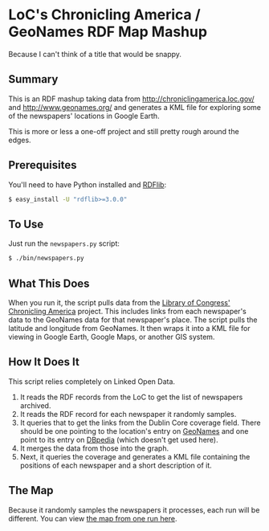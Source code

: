 
# LoC's Chronicling America / GeoNames RDF Map Mashup

Because I can't think of a title that would be snappy.

## Summary

This is an RDF mashup taking data from http://chroniclingamerica.loc.gov/ and
http://www.geonames.org/ and generates a KML file for exploring some of the
newspapers' locations in Google Earth.

This is more or less a one-off project and still pretty rough around the edges.

## Prerequisites

You'll need to have Python installed and [RDFlib](http://www.rdflib.net/):

```bash
$ easy_install -U "rdflib>=3.0.0"
```

## To Use

Just run the `newspapers.py` script:

```bash
$ ./bin/newspapers.py
```

## What This Does

When you run it, the script pulls data from the [Library of Congress'
Chronicling America](http://chroniclingamerica.loc.gov/) project. This includes
links from each newspaper's data to the GeoNames data for that newspaper's
place. The script pulls the latitude and longitude from GeoNames. It then wraps
it into a KML file for viewing in Google Earth, Google Maps, or another GIS
system.

## How It Does It

This script relies completely on Linked Open Data.

 1. It reads the RDF records from the LoC to get the list of newspapers
    archived.
 2. It reads the RDF record for each newspaper it randomly samples.
 3. It queries that to get the links from the Dublin Core coverage field.
    There should be one pointing to the location's entry on
    [GeoNames](http://www.geonames.org/) and one point to its entry on
    [DBpedia](http://dbpedia.org/About) (which doesn't get used here).
 4. It merges the data from those into the graph.
 5. Next, it queries the coverage and generates a KML file containing the
    positions of each newspaper and a short description of it.

## The Map

Because it randomly samples the newspapers it processes, each run will be
different.  You can view [the map from one run
here](http://maps.google.com/maps?q=https:%2F%2Fgithub.com%2Ferochest%2Floc-chronicling-map%2Fraw%2Fmaster%2Fdata%2Fnewspapers.kml&hl=en&sll=38.063606,-78.505873&sspn=0.011741,0.016093&t=h&z=3).

